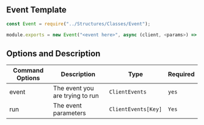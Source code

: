 ## Event Template

```js
const Event = require("../Structures/Classes/Event");

module.exports = new Event("<event here>", async (client, <params>) => {});
```

## Options and Description

| Command Options | Description                     | Type                | Required |
| --------------- | ------------------------------- | ------------------- | -------- |
| event           | The event you are trying to run | `ClientEvents`      | `yes`    |
| run             | The event parameters            | `ClientEvents[Key]` | `Yes`    |
